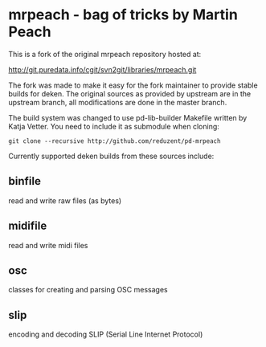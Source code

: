 mrpeach - bag of tricks by Martin Peach
===

This is a fork of the original mrpeach repository hosted at:

  http://git.puredata.info/cgit/svn2git/libraries/mrpeach.git

The fork was made to make it easy for the fork maintainer
to provide stable builds for deken. The original sources as
provided by upstream are in the upstream branch, all modifications
are done in the master branch. 

The build system was changed to use pd-lib-builder Makefile written
by Katja Vetter. You need to include it as submodule when cloning:

`git clone --recursive http://github.com/reduzent/pd-mrpeach`

Currently supported deken builds from these sources include:

## binfile
read and write raw files (as bytes)

## midifile
read and write midi files

## osc
classes for creating and parsing OSC messages

## slip
encoding and decoding SLIP (Serial Line Internet Protocol)
